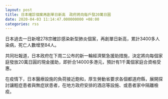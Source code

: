 ```yaml
---
layout: post
title: 日本確診個案再創單日新高　政府將向每戶發20萬日圓
date: 2020-04-03 11:14:47.000000000 +08:00
categories: rss
---
```


日本過去一日新增278宗確診感染新型肺炎個案，再創單日新高，累計3400多人染病，死亡人數增至84人。

共同社報道，日本政府在下周二公布的新一輪經濟緊急援助措施，決定將向每個家庭發放20萬日圓的現金援助，即折合14000多港元，預計有1千萬個家庭合資格受惠。

在疫情下，日本醫療設施的負荷接近飽和，厚生勞動省要求各個都道府縣，展開探討讓輕症患者與無症狀患者，在地方政府安排的酒店等設施、或患者家中隔離檢疫。
